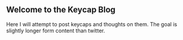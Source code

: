 ## Welcome to the Keycap Blog
Here I will attempt to post keycaps and thoughts on them. The goal is slightly longer form content than twitter. 
